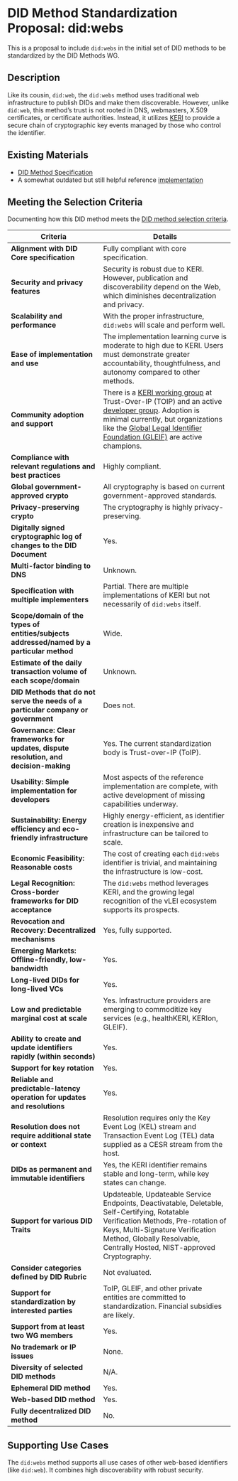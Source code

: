 # DID Method Standardization Proposal: did:webs

This is a proposal to include `did:webs` in the initial set of DID methods to be standardized by the DID Methods WG.

## Description

Like its cousin, `did:web`, the `did:webs` method uses traditional web infrastructure to publish DIDs and make them discoverable. However, unlike `did:web`, this method’s trust is not rooted in DNS, webmasters, X.509 certificates, or certificate authorities. Instead, it utilizes [KERI](https://trustoverip.github.io/tswg-keri-specification/) to provide a secure chain of cryptographic key events managed by those who control the identifier.

## Existing Materials

* [DID Method Specification](https://trustoverip.github.io/tswg-did-method-webs-specification/)
* A somewhat outdated but still helpful reference [implementation](https://github.com/hyperledger-labs/did-webs-resolver)

## Meeting the Selection Criteria

Documenting how this DID method meets the [DID method selection criteria](../selection-criteria/).

| **Criteria** | **Details** |
|--------------|-------------|
| **Alignment with DID Core specification** | Fully compliant with core specification. |
| **Security and privacy features** | Security is robust due to KERI. However, publication and discoverability depend on the Web, which diminishes decentralization and privacy. |
| **Scalability and performance** | With the proper infrastructure, `did:webs` will scale and perform well. |
| **Ease of implementation and use** | The implementation learning curve is moderate to high due to KERI. Users must demonstrate greater accountability, thoughtfulness, and autonomy compared to other methods. |
| **Community adoption and support** | There is a [KERI working group](https://www.trustoverip.org/our-work/working-groups/) at Trust-Over-IP (TOIP) and an active [developer group](https://github.com/WebOfTrust/keri). Adoption is minimal currently, but organizations like the [Global Legal Identifier Foundation (GLEIF)](https://www.gleif.org/en) are active champions. |
| **Compliance with relevant regulations and best practices** | Highly compliant. |
| **Global government-approved crypto** | All cryptography is based on current government-approved standards. |
| **Privacy-preserving crypto** | The cryptography is highly privacy-preserving. |
| **Digitally signed cryptographic log of changes to the DID Document** | Yes. |
| **Multi-factor binding to DNS** | Unknown. |
| **Specification with multiple implementers** | Partial. There are multiple implementations of KERI but not necessarily of `did:webs` itself. |
| **Scope/domain of the types of entities/subjects addressed/named by a particular method** | Wide. |
| **Estimate of the daily transaction volume of each scope/domain** | Unknown. |
| **DID Methods that do not serve the needs of a particular company or government** | Does not. |
| **Governance: Clear frameworks for updates, dispute resolution, and decision-making** | Yes. The current standardization body is Trust-over-IP (ToIP). |
| **Usability: Simple implementation for developers** | Most aspects of the reference implementation are complete, with active development of missing capabilities underway. |
| **Sustainability: Energy efficiency and eco-friendly infrastructure** | Highly energy-efficient, as identifier creation is inexpensive and infrastructure can be tailored to scale. |
| **Economic Feasibility: Reasonable costs** | The cost of creating each `did:webs` identifier is trivial, and maintaining the infrastructure is low-cost. |
| **Legal Recognition: Cross-border frameworks for DID acceptance** | The `did:webs` method leverages KERI, and the growing legal recognition of the vLEI ecosystem supports its prospects. |
| **Revocation and Recovery: Decentralized mechanisms** | Yes, fully supported. |
| **Emerging Markets: Offline-friendly, low-bandwidth** | Yes. |
| **Long-lived DIDs for long-lived VCs** | Yes. |
| **Low and predictable marginal cost at scale** | Yes. Infrastructure providers are emerging to commoditize key services (e.g., healthKERI, KERIon, GLEIF). |
| **Ability to create and update identifiers rapidly (within seconds)** | Yes. |
| **Support for key rotation** | Yes. |
| **Reliable and predictable-latency operation for updates and resolutions** | Yes. |
| **Resolution does not require additional state or context** | Resolution requires only the Key Event Log (KEL) stream and Transaction Event Log (TEL) data supplied as a CESR stream from the host. |
| **DIDs as permanent and immutable identifiers** | Yes, the KERI identifier remains stable and long-term, while key states can change. |
| **Support for various DID Traits** | Updateable, Updateable Service Endpoints, Deactivatable, Deletable, Self-Certifying, Rotatable Verification Methods, Pre-rotation of Keys, Multi-Signature Verification Method, Globally Resolvable, Centrally Hosted, NIST-approved Cryptography. |
| **Consider categories defined by DID Rubric** | Not evaluated. |
| **Support for standardization by interested parties** | ToIP, GLEIF, and other private entities are committed to standardization. Financial subsidies are likely. |
| **Support from at least two WG members** | Yes. |
| **No trademark or IP issues** | None. |
| **Diversity of selected DID methods** | N/A. |
| **Ephemeral DID method** | Yes. |
| **Web-based DID method** | Yes. |
| **Fully decentralized DID method** | No. |

## Supporting Use Cases

The `did:webs` method supports all use cases of other web-based identifiers (like `did:web`). It combines high discoverability with robust security.